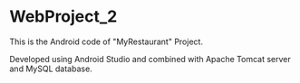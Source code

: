 # WebProject_2
This is the Android code of "MyRestaurant" Project.

Developed using Android Studio and combined with Apache Tomcat server and MySQL database.
